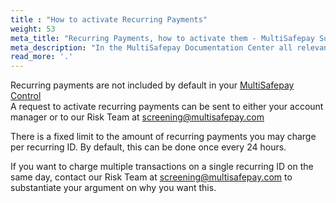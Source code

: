 ```yaml
---
title : "How to activate Recurring Payments"
weight: 53
meta_title: "Recurring Payments, how to activate them - MultiSafepay Support"
meta_description: "In the MultiSafepay Documentation Center all relevant information regarding our Plugins and API. As well as Support pages for Payment Method, Tools and General Questions. You can also find the contact details of our Support Team and Integration Team."
read_more: '.'
---
```


Recurring payments are not included by default in your [MultiSafepay Control](https://merchant.multisafepay.com/) <br>
A request to activate recurring payments can be sent to either your account manager or to our Risk Team at <screening@multisafepay.com>

There is a fixed limit to the amount of recurring payments you may charge per recurring ID. By default, this can be done once every 24 hours.

If you want to charge multiple transactions on a single recurring ID on the same day, contact our Risk Team at <screening@multisafepay.com> to substantiate your argument on why you want this. 





